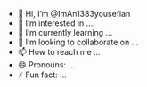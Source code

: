 - 👋 Hi, I’m @ImAn1383yousefian
- 👀 I’m interested in ...
- 🌱 I’m currently learning ...
- 💞️ I’m looking to collaborate on ...
- 📫 How to reach me ...
- 😄 Pronouns: ...
- ⚡ Fun fact: ...

<!---
ImAn1383yousefian/ImAn1383yousefian is a ✨ special ✨ repository because its `README.md` (this file) appears on your GitHub profile.
You can click the Preview link to take a look at your changes.
--->
